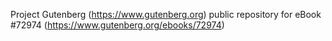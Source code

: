 Project Gutenberg (https://www.gutenberg.org) public repository
for eBook #72974 (https://www.gutenberg.org/ebooks/72974)

